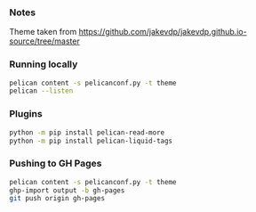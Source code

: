 ### Notes

Theme taken from https://github.com/jakevdp/jakevdp.github.io-source/tree/master


### Running locally
```bash
pelican content -s pelicanconf.py -t theme
pelican --listen
```


### Plugins

```bash
python -m pip install pelican-read-more
python -m pip install pelican-liquid-tags
```

### Pushing to GH Pages

```bash
pelican content -s pelicanconf.py -t theme
ghp-import output -b gh-pages
git push origin gh-pages
```

